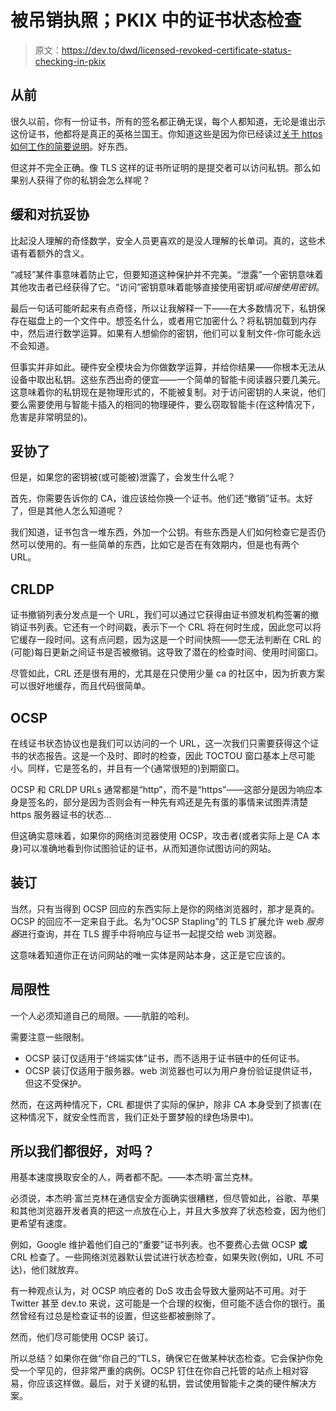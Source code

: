 # 被吊销执照；PKIX 中的证书状态检查

> 原文：<https://dev.to/dwd/licensed-revoked-certificate-status-checking-in-pkix>

## 从前

很久以前，你有一份证书，所有的签名都正确无误，每个人都知道，无论是谁出示这份证书，他都将是真正的英格兰国王。你知道这些是因为你已经读过[关于 https 如何工作的简要说明](https://dev.to/ruidfigueiredo/briefish-explanation-of-how-https-works)。好东西。

但这并不完全正确。像 TLS 这样的证书所证明的是提交者可以访问私钥。那么如果别人获得了你的私钥会怎么样呢？

## 缓和对抗妥协

比起没人理解的奇怪数学，安全人员更喜欢的是没人理解的长单词。真的，这些术语有着额外的含义。

“减轻”某件事意味着防止它，但要知道这种保护并不完美。“泄露”一个密钥意味着其他攻击者已经获得了它。“访问”密钥意味着能够直接使用密钥*或间接使用密钥*。

最后一句话可能听起来有点奇怪，所以让我解释一下——在大多数情况下，私钥保存在磁盘上的一个文件中。想签名什么，或者用它加密什么？将私钥加载到内存中，然后进行数学运算。如果有人想偷你的密钥，他们可以复制文件-你可能永远不会知道。

但事实并非如此。硬件安全模块会为你做数学运算，并给你结果——你根本无法从设备中取出私钥。这些东西出奇的便宜——一个简单的智能卡阅读器只要几美元。这意味着你的私钥现在是物理形式的，不能被复制。对于访问密钥的人来说，他们要么需要使用与智能卡插入的相同的物理硬件，要么窃取智能卡(在这种情况下，危害是非常明显的)。

## 妥协了

但是，如果您的密钥被(或可能被)泄露了，会发生什么呢？

首先，你需要告诉你的 CA，谁应该给你换一个证书。他们还“撤销”证书。太好了，但是其他人怎么知道呢？

我们知道，证书包含一堆东西，外加一个公钥。有些东西是人们如何检查它是否仍然可以使用的。有一些简单的东西，比如它是否在有效期内，但是也有两个 URL。

## CRLDP

证书撤销列表分发点是一个 URL，我们可以通过它获得由证书颁发机构签署的撤销证书列表。它还有一个时间戳，表示下一个 CRL 将在何时生成，因此您可以将它缓存一段时间。这有点问题，因为这是一个时间快照——您无法判断在 CRL 的(可能)每日更新之间证书是否被撤销。这导致了潜在的检查时间、使用时间窗口。

尽管如此，CRL 还是很有用的，尤其是在只使用少量 ca 的社区中，因为折衷方案可以很好地缓存，而且代码很简单。

## OCSP

在线证书状态协议也是我们可以访问的一个 URL，这一次我们只需要获得这个证书的状态报告。这是一个及时、即时的检查，因此 TOCTOU 窗口基本上尽可能小。同样，它是签名的，并且有一个(通常很短的)到期窗口。

OCSP 和 CRLDP URLs 通常都是“http”，而不是“https”——这部分是因为响应本身是签名的，部分是因为否则会有一种先有鸡还是先有蛋的事情来试图弄清楚 https 服务器证书的状态...

但这确实意味着，如果你的网络浏览器使用 OCSP，攻击者(或者实际上是 CA 本身)可以准确地看到你试图验证的证书，从而知道你试图访问的网站。

## 装订

当然，只有当得到 OCSP 回应的东西实际上是你的网络浏览器时，那才是真的。OCSP 的回应不一定来自于此。名为“OCSP Stapling”的 TLS 扩展允许 web *服务器*进行查询，并在 TLS 握手中将响应与证书一起提交给 web 浏览器。

这意味着知道你正在访问网站的唯一实体是网站本身，这正是它应该的。

## 局限性

一个人必须知道自己的局限。——肮脏的哈利。

需要注意一些限制。

*   OCSP 装订仅适用于“终端实体”证书，而不适用于证书链中的任何证书。
*   OCSP 装订仅适用于服务器。web 浏览器也可以为用户身份验证提供证书，但这不受保护。

然而，在这两种情况下，CRL 都提供了实际的保护，除非 CA 本身受到了损害(在这种情况下，就安全性而言，我们正处于噩梦般的绿色场景中)。

## 所以我们都很好，对吗？

用基本速度换取安全的人，两者都不配。——本杰明·富兰克林。

必须说，本杰明·富兰克林在通信安全方面确实很糟糕，但尽管如此，谷歌、苹果和其他浏览器开发者真的把这一点放在心上，并且大多放弃了状态检查，因为他们更希望有速度。

例如，Google 维护着他们自己的“重要”证书列表。也不要费心去做 OCSP **或** CRL 检查了。一些网络浏览器默认尝试进行状态检查，如果失败(例如，URL 不可达)，他们就放弃。

有一种观点认为，对 OCSP 响应者的 DoS 攻击会导致大量网站不可用。对于 Twitter 甚至 dev.to 来说，这可能是一个合理的权衡，但可能不适合你的银行。虽然曾经有过总是检查证书的设置，但这些都被删除了。

然而，他们尽可能使用 OCSP 装订。

所以总结？如果你在做“你自己的”TLS，确保它在做某种状态检查。它会保护你免受一个罕见的，但非常严重的病例。OCSP 钉住在你自己托管的站点上相对容易，你应该这样做。最后，对于关键的私钥，尝试使用智能卡之类的硬件解决方案。
